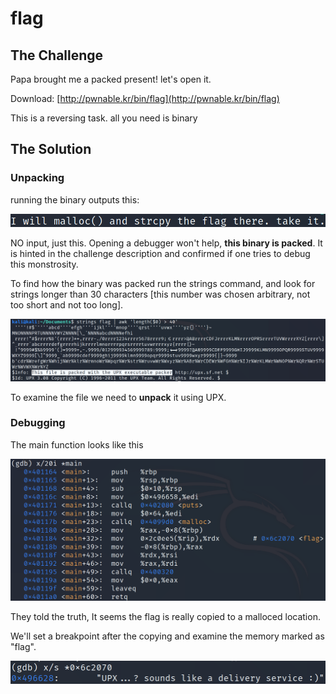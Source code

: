 # flag



## The Challenge



Papa brought me a packed present! let's open it.



Download: [http://pwnable.kr/bin/flag](http://pwnable.kr/bin/flag)



This is a reversing task. all you need is binary



## The Solution



### Unpacking



running the binary outputs this:



![](/.gitbook/assets/image%20%2818%29.png)



NO input, just this. Opening a debugger won't help, **this binary is packed**. It is hinted in the challenge description and confirmed if one tries to debug this monstrosity.



To find how the binary was packed run the strings command, and look for strings longer than 30 characters \[this number was chosen arbitrary, not too short and not too long\].



![](/.gitbook/assets/image%20%2820%29.png)



To examine the file we need to **unpack** it using UPX.



### Debugging



The main function looks like this



![](/.gitbook/assets/image%20%2819%29.png)



They told the truth, It seems the flag is really copied to a malloced location.



We'll set a breakpoint after the copying and examine the memory marked as "flag".



![](/.gitbook/assets/image%20%2821%29.png)







